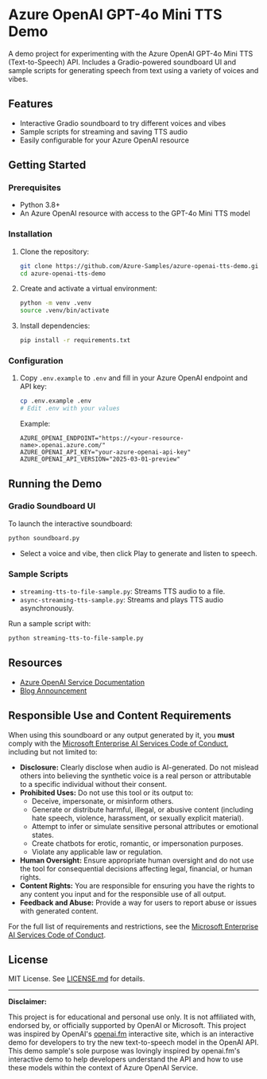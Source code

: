 # Azure OpenAI GPT-4o Mini TTS Demo

A demo project for experimenting with the Azure OpenAI GPT-4o Mini TTS (Text-to-Speech) API. Includes a Gradio-powered soundboard UI and sample scripts for generating speech from text using a variety of voices and vibes.

## Features

- Interactive Gradio soundboard to try different voices and vibes
- Sample scripts for streaming and saving TTS audio
- Easily configurable for your Azure OpenAI resource

## Getting Started

### Prerequisites

- Python 3.8+
- An Azure OpenAI resource with access to the GPT-4o Mini TTS model

### Installation

1. Clone the repository:
   ```sh
   git clone https://github.com/Azure-Samples/azure-openai-tts-demo.git
   cd azure-openai-tts-demo
   ```
2. Create and activate a virtual environment:
   ```sh
   python -m venv .venv
   source .venv/bin/activate
   ```
3. Install dependencies:
   ```sh
   pip install -r requirements.txt
   ```

### Configuration

1. Copy `.env.example` to `.env` and fill in your Azure OpenAI endpoint and API key:
   ```sh
   cp .env.example .env
   # Edit .env with your values
   ```
   Example:
   ```env
   AZURE_OPENAI_ENDPOINT="https://<your-resource-name>.openai.azure.com/"
   AZURE_OPENAI_API_KEY="your-azure-openai-api-key"
   AZURE_OPENAI_API_VERSION="2025-03-01-preview"
   ```

## Running the Demo

### Gradio Soundboard UI

To launch the interactive soundboard:

```sh
python soundboard.py
```

- Select a voice and vibe, then click Play to generate and listen to speech.

### Sample Scripts

- `streaming-tts-to-file-sample.py`: Streams TTS audio to a file.
- `async-streaming-tts-sample.py`: Streams and plays TTS audio asynchronously.

Run a sample script with:
```sh
python streaming-tts-to-file-sample.py
```

## Resources

- [Azure OpenAI Service Documentation](https://aka.ms/oai/docs)
- [Blog Announcement](https://placeholder)

## Responsible Use and Content Requirements

When using this soundboard or any output generated by it, you **must** comply with the [Microsoft Enterprise AI Services Code of Conduct](https://learn.microsoft.com/en-us/legal/ai-code-of-conduct), including but not limited to:

- **Disclosure:** Clearly disclose when audio is AI-generated. Do not mislead others into believing the synthetic voice is a real person or attributable to a specific individual without their consent.
- **Prohibited Uses:** Do not use this tool or its output to:
  - Deceive, impersonate, or misinform others.
  - Generate or distribute harmful, illegal, or abusive content (including hate speech, violence, harassment, or sexually explicit material).
  - Attempt to infer or simulate sensitive personal attributes or emotional states.
  - Create chatbots for erotic, romantic, or impersonation purposes.
  - Violate any applicable law or regulation.
- **Human Oversight:** Ensure appropriate human oversight and do not use the tool for consequential decisions affecting legal, financial, or human rights.
- **Content Rights:** You are responsible for ensuring you have the rights to any content you input and for the responsible use of all output.
- **Feedback and Abuse:** Provide a way for users to report abuse or issues with generated content.

For the full list of requirements and restrictions, see the [Microsoft Enterprise AI Services Code of Conduct](https://learn.microsoft.com/en-us/legal/ai-code-of-conduct).

## License

MIT License. See [LICENSE.md](LICENSE.md) for details.

---

**Disclaimer:**

This project is for educational and personal use only. It is not affiliated with, endorsed by, or officially supported by OpenAI or Microsoft. This project was inspired by OpenAI's [openai.fm](https://openai.fm) interactive site, which is an interactive demo for developers to try the new text-to-speech model in the OpenAI API. This demo sample's sole purpose was lovingly inspired by openai.fm's interactive demo to help developers understand the API and how to use these models within the context of Azure OpenAI Service.
